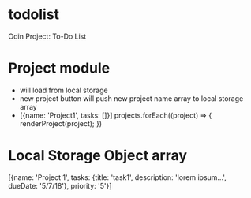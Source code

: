 # todolist

Odin Project: To-Do List

# Project module

- will load from local storage
- new project button will push new project name array to local storage array
- [{name: 'Project1', tasks: []}]
  projects.forEach((project) => {
  renderProject(project);
  })

# Local Storage Object array

[{name: 'Project 1', tasks: {title: 'task1', description: 'lorem ipsum...', dueDate: '5/7/18'}, priority: '5'}]
